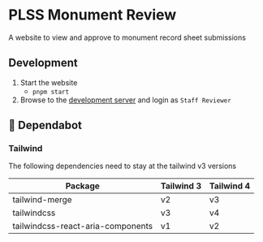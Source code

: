 # PLSS Monument Review

A website to view and approve to monument record sheet submissions

## Development

1. Start the website
   - `pnpm start`
1. Browse to the [development server](http://localhost:5173/) and login as `Staff Reviewer`

## :robot: Dependabot

### Tailwind

The following dependencies need to stay at the tailwind v3 versions

| Package                           | Tailwind 3 | Tailwind 4 |
| --------------------------------- | ---------- | ---------- |
| tailwind-merge                    | v2         | v3         |
| tailwindcss                       | v3         | v4         |
| tailwindcss-react-aria-components | v1         | v2         |
